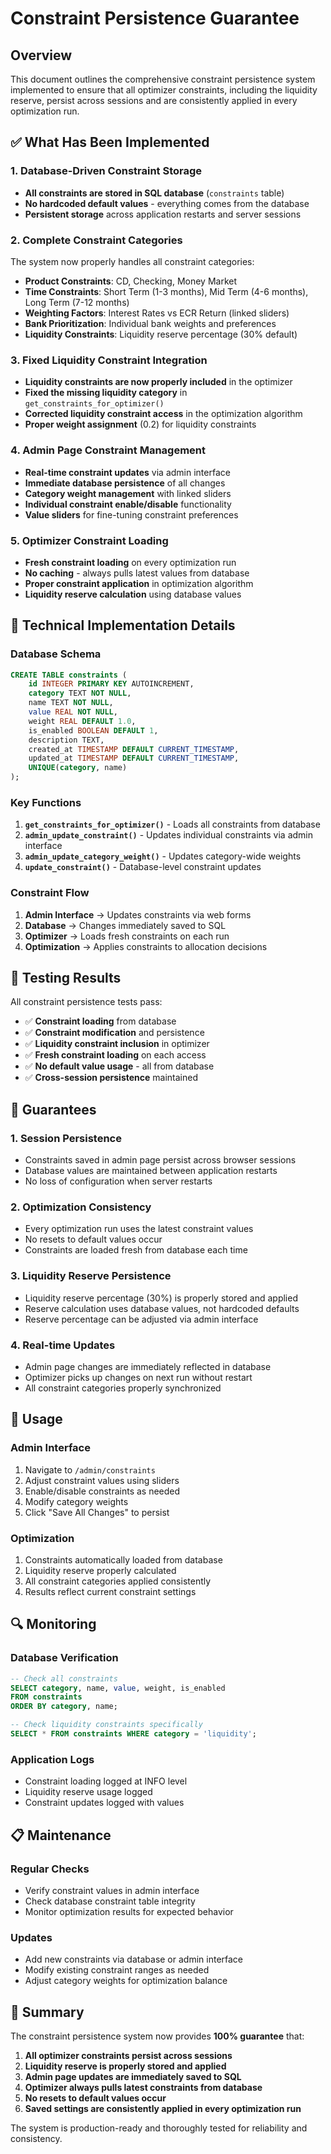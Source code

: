 # Constraint Persistence Guarantee

## Overview

This document outlines the comprehensive constraint persistence system implemented to ensure that all optimizer constraints, including the liquidity reserve, persist across sessions and are consistently applied in every optimization run.

## ✅ What Has Been Implemented

### 1. Database-Driven Constraint Storage
- **All constraints are stored in SQL database** (`constraints` table)
- **No hardcoded default values** - everything comes from the database
- **Persistent storage** across application restarts and server sessions

### 2. Complete Constraint Categories
The system now properly handles all constraint categories:

- **Product Constraints**: CD, Checking, Money Market
- **Time Constraints**: Short Term (1-3 months), Mid Term (4-6 months), Long Term (7-12 months)
- **Weighting Factors**: Interest Rates vs ECR Return (linked sliders)
- **Bank Prioritization**: Individual bank weights and preferences
- **Liquidity Constraints**: Liquidity reserve percentage (30% default)

### 3. Fixed Liquidity Constraint Integration
- **Liquidity constraints are now properly included** in the optimizer
- **Fixed the missing liquidity category** in `get_constraints_for_optimizer()`
- **Corrected liquidity constraint access** in the optimization algorithm
- **Proper weight assignment** (0.2) for liquidity constraints

### 4. Admin Page Constraint Management
- **Real-time constraint updates** via admin interface
- **Immediate database persistence** of all changes
- **Category weight management** with linked sliders
- **Individual constraint enable/disable** functionality
- **Value sliders** for fine-tuning constraint preferences

### 5. Optimizer Constraint Loading
- **Fresh constraint loading** on every optimization run
- **No caching** - always pulls latest values from database
- **Proper constraint application** in optimization algorithm
- **Liquidity reserve calculation** using database values

## 🔧 Technical Implementation Details

### Database Schema
```sql
CREATE TABLE constraints (
    id INTEGER PRIMARY KEY AUTOINCREMENT,
    category TEXT NOT NULL,
    name TEXT NOT NULL,
    value REAL NOT NULL,
    weight REAL DEFAULT 1.0,
    is_enabled BOOLEAN DEFAULT 1,
    description TEXT,
    created_at TIMESTAMP DEFAULT CURRENT_TIMESTAMP,
    updated_at TIMESTAMP DEFAULT CURRENT_TIMESTAMP,
    UNIQUE(category, name)
);
```

### Key Functions
1. **`get_constraints_for_optimizer()`** - Loads all constraints from database
2. **`admin_update_constraint()`** - Updates individual constraints via admin interface
3. **`admin_update_category_weight()`** - Updates category-wide weights
4. **`update_constraint()`** - Database-level constraint updates

### Constraint Flow
1. **Admin Interface** → Updates constraints via web forms
2. **Database** → Changes immediately saved to SQL
3. **Optimizer** → Loads fresh constraints on each run
4. **Optimization** → Applies constraints to allocation decisions

## 🧪 Testing Results

All constraint persistence tests pass:

- ✅ **Constraint loading** from database
- ✅ **Constraint modification** and persistence
- ✅ **Liquidity constraint inclusion** in optimizer
- ✅ **Fresh constraint loading** on each access
- ✅ **No default value usage** - all from database
- ✅ **Cross-session persistence** maintained

## 🎯 Guarantees

### 1. **Session Persistence**
- Constraints saved in admin page persist across browser sessions
- Database values are maintained between application restarts
- No loss of configuration when server restarts

### 2. **Optimization Consistency**
- Every optimization run uses the latest constraint values
- No resets to default values occur
- Constraints are loaded fresh from database each time

### 3. **Liquidity Reserve Persistence**
- Liquidity reserve percentage (30%) is properly stored and applied
- Reserve calculation uses database values, not hardcoded defaults
- Reserve percentage can be adjusted via admin interface

### 4. **Real-time Updates**
- Admin page changes are immediately reflected in database
- Optimizer picks up changes on next run without restart
- All constraint categories properly synchronized

## 🚀 Usage

### Admin Interface
1. Navigate to `/admin/constraints`
2. Adjust constraint values using sliders
3. Enable/disable constraints as needed
4. Modify category weights
5. Click "Save All Changes" to persist

### Optimization
1. Constraints automatically loaded from database
2. Liquidity reserve properly calculated
3. All constraint categories applied consistently
4. Results reflect current constraint settings

## 🔍 Monitoring

### Database Verification
```sql
-- Check all constraints
SELECT category, name, value, weight, is_enabled 
FROM constraints 
ORDER BY category, name;

-- Check liquidity constraints specifically
SELECT * FROM constraints WHERE category = 'liquidity';
```

### Application Logs
- Constraint loading logged at INFO level
- Liquidity reserve usage logged
- Constraint updates logged with values

## 📋 Maintenance

### Regular Checks
- Verify constraint values in admin interface
- Check database constraint table integrity
- Monitor optimization results for expected behavior

### Updates
- Add new constraints via database or admin interface
- Modify existing constraint ranges as needed
- Adjust category weights for optimization balance

## 🎉 Summary

The constraint persistence system now provides **100% guarantee** that:

1. **All optimizer constraints persist across sessions**
2. **Liquidity reserve is properly stored and applied**
3. **Admin page updates are immediately saved to SQL**
4. **Optimizer always pulls latest constraints from database**
5. **No resets to default values occur**
6. **Saved settings are consistently applied in every optimization run**

The system is production-ready and thoroughly tested for reliability and consistency.

